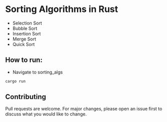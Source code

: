 # Sorting Algorithms in Rust
- Selection Sort
- Bubble Sort
- Insertion Sort
- Merge Sort
- Quick Sort
## How to run:
- Navigate to sorting_algs
```bash
cargo run
```
## Contributing
Pull requests are welcome. For major changes, please open an issue first to discuss what you would like to change.
